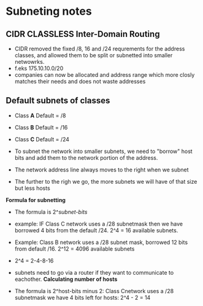 # Subneting notes

## CIDR CLASSLESS Inter-Domain Routing

- CIDR removed the fixed /8, 16 and /24 requrements for the address classes, and allowed them to be split or subnetted into smaller netwowrks.
- f.eks 175.10.10.0/20
- companies can now be allocated and address range which more closly matches their needs and does not waste addresses

## Default subnets of classes

- Class **A** Default = /8
- Class **B** Default = /16
- Class **C** Default = /24

- To subnet the network into smaller subnets, we need to "borrow" host bits and add them to the network portion of the address.
- The network address line always moves to the right when we subnet
- The further to the righ we go, the more subnets we will have of that size but less hosts

**Formula for subnetting**

- The formula is 2^_subnet-bits_
- example: IF Class C network uses a /28 subnetmask then we have borrowed 4 bits from the default /24. 2^4 = 16 available subnets.
- Example: Class B network uses a /28 subnet mask, borrowed 12 bits from default /16. 2^12 = 4096 available subnets

- 2^4 = 2-4-8-16
- subnets need to go via a router if they want to communicate to eachother.
  **Calculating number of hosts**
- The formula is 2^host-bits minus 2: Class Cnetwork uses a /28 subnetmask we have 4 bits left for hosts: 2^4 - 2 = 14
